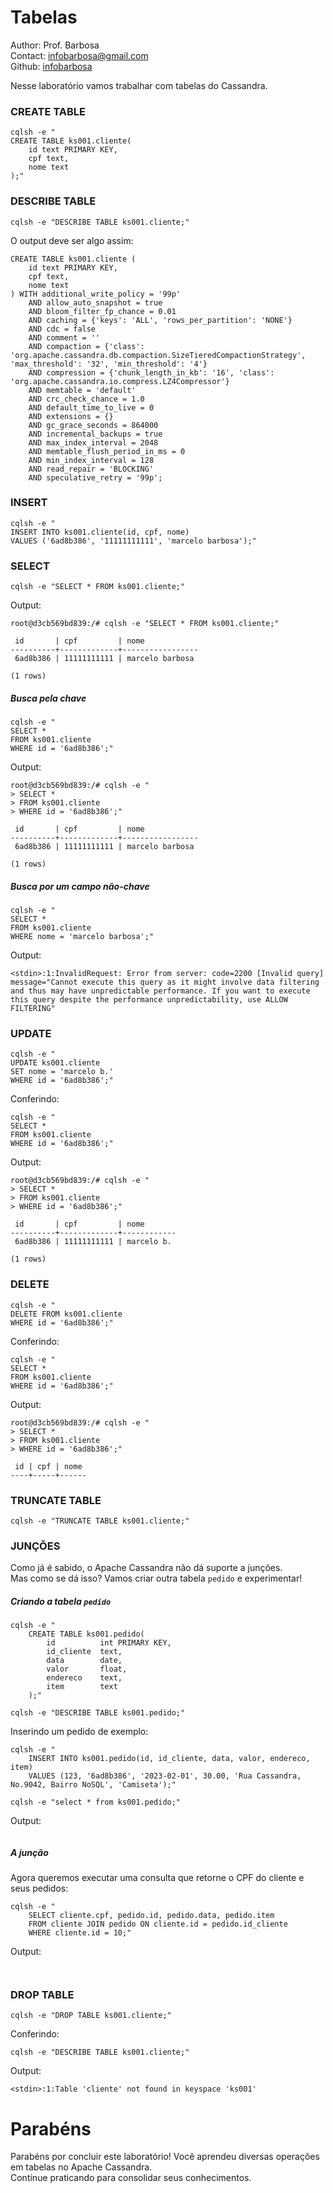 # Tabelas
Author: Prof. Barbosa<br>
Contact: infobarbosa@gmail.com<br>
Github: [infobarbosa](https://github.com/infobarbosa)

Nesse laboratório vamos trabalhar com tabelas do Cassandra.

### CREATE TABLE
```
cqlsh -e "
CREATE TABLE ks001.cliente(
    id text PRIMARY KEY, 
    cpf text, 
    nome text
);"

```

### DESCRIBE TABLE
```
cqlsh -e "DESCRIBE TABLE ks001.cliente;"

```

O output deve ser algo assim:
```
CREATE TABLE ks001.cliente (
    id text PRIMARY KEY,
    cpf text,
    nome text
) WITH additional_write_policy = '99p'
    AND allow_auto_snapshot = true
    AND bloom_filter_fp_chance = 0.01
    AND caching = {'keys': 'ALL', 'rows_per_partition': 'NONE'}
    AND cdc = false
    AND comment = ''
    AND compaction = {'class': 'org.apache.cassandra.db.compaction.SizeTieredCompactionStrategy', 'max_threshold': '32', 'min_threshold': '4'}
    AND compression = {'chunk_length_in_kb': '16', 'class': 'org.apache.cassandra.io.compress.LZ4Compressor'}
    AND memtable = 'default'
    AND crc_check_chance = 1.0
    AND default_time_to_live = 0
    AND extensions = {}
    AND gc_grace_seconds = 864000
    AND incremental_backups = true
    AND max_index_interval = 2048
    AND memtable_flush_period_in_ms = 0
    AND min_index_interval = 128
    AND read_repair = 'BLOCKING'
    AND speculative_retry = '99p';
```

### INSERT
```
cqlsh -e "
INSERT INTO ks001.cliente(id, cpf, nome) 
VALUES ('6ad8b386', '11111111111', 'marcelo barbosa');"

```

### SELECT
```
cqlsh -e "SELECT * FROM ks001.cliente;"

```

Output:
```
root@d3cb569bd839:/# cqlsh -e "SELECT * FROM ks001.cliente;"

 id       | cpf         | nome
----------+-------------+-----------------
 6ad8b386 | 11111111111 | marcelo barbosa

(1 rows)
```

##### Busca pela chave
```
cqlsh -e "
SELECT * 
FROM ks001.cliente 
WHERE id = '6ad8b386';"

```
Output:
```
root@d3cb569bd839:/# cqlsh -e "
> SELECT * 
> FROM ks001.cliente 
> WHERE id = '6ad8b386';"

 id       | cpf         | nome
----------+-------------+-----------------
 6ad8b386 | 11111111111 | marcelo barbosa

(1 rows)
```

##### Busca por um campo não-chave
```
cqlsh -e "
SELECT * 
FROM ks001.cliente 
WHERE nome = 'marcelo barbosa';"

```

Output:
```
<stdin>:1:InvalidRequest: Error from server: code=2200 [Invalid query] message="Cannot execute this query as it might involve data filtering and thus may have unpredictable performance. If you want to execute this query despite the performance unpredictability, use ALLOW FILTERING"
```

### UPDATE
```
cqlsh -e "
UPDATE ks001.cliente 
SET nome = 'marcelo b.' 
WHERE id = '6ad8b386';"

```

Conferindo:
```
cqlsh -e "
SELECT * 
FROM ks001.cliente 
WHERE id = '6ad8b386';"

```

Output:
```
root@d3cb569bd839:/# cqlsh -e "
> SELECT * 
> FROM ks001.cliente 
> WHERE id = '6ad8b386';"

 id       | cpf         | nome
----------+-------------+------------
 6ad8b386 | 11111111111 | marcelo b.

(1 rows)
```

### DELETE
```
cqlsh -e "
DELETE FROM ks001.cliente 
WHERE id = '6ad8b386';"

```

Conferindo:
```
cqlsh -e "
SELECT * 
FROM ks001.cliente 
WHERE id = '6ad8b386';"

```

Output:
```
root@d3cb569bd839:/# cqlsh -e "
> SELECT * 
> FROM ks001.cliente 
> WHERE id = '6ad8b386';"

 id | cpf | nome
----+-----+------
```

### TRUNCATE TABLE
```
cqlsh -e "TRUNCATE TABLE ks001.cliente;"

```


### JUNÇÕES

Como já é sabido, o Apache Cassandra não dá suporte a junções. <br>
Mas como se dá isso? Vamos criar outra tabela `pedido` e experimentar!

##### Criando a tabela `pedido`
```
cqlsh -e "
    CREATE TABLE ks001.pedido(
        id          int PRIMARY KEY, 
        id_cliente  text, 
        data        date, 
        valor       float,
        endereco    text,
        item        text
    );"
```

```
cqlsh -e "DESCRIBE TABLE ks001.pedido;"
```

Inserindo um pedido de exemplo:
```
cqlsh -e "
    INSERT INTO ks001.pedido(id, id_cliente, data, valor, endereco, item) 
    VALUES (123, '6ad8b386', '2023-02-01', 30.00, 'Rua Cassandra, No.9042, Bairro NoSQL', 'Camiseta');"
```

```
cqlsh -e "select * from ks001.pedido;"

```

Output:
```

```

##### A junção
Agora queremos executar uma consulta que retorne o CPF do cliente e seus pedidos:
```
cqlsh -e "
    SELECT cliente.cpf, pedido.id, pedido.data, pedido.item
    FROM cliente JOIN pedido ON cliente.id = pedido.id_cliente
    WHERE cliente.id = 10;"

```

Output:
```


```

### DROP TABLE
```
cqlsh -e "DROP TABLE ks001.cliente;"

```

Conferindo:
```
cqlsh -e "DESCRIBE TABLE ks001.cliente;"

```

Output:
```
<stdin>:1:Table 'cliente' not found in keyspace 'ks001'
```


# Parabéns
Parabéns por concluir este laboratório! Você aprendeu diversas operações em tabelas no Apache Cassandra. <br>
Continue praticando para consolidar seus conhecimentos.